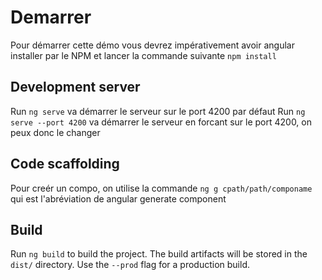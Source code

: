 # Demarrer

Pour démarrer cette démo vous devrez impérativement avoir angular installer par le NPM
et lancer la commande suivante `npm install`

## Development server

Run `ng serve` va démarrer le serveur sur le port 4200 par défaut
Run `ng serve --port 4200` va démarrer le serveur en forcant sur le port 4200, on peux donc le changer
## Code scaffolding

Pour creér un compo, on utilise la commande `ng g cpath/path/componame`
qui est l'abréviation de angular generate component

## Build

Run `ng build` to build the project. The build artifacts will be stored in the `dist/` directory. Use the `--prod` flag for a production build.